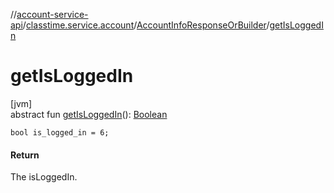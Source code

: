 //[account-service-api](../../../index.md)/[classtime.service.account](../index.md)/[AccountInfoResponseOrBuilder](index.md)/[getIsLoggedIn](get-is-logged-in.md)

# getIsLoggedIn

[jvm]\
abstract fun [getIsLoggedIn](get-is-logged-in.md)(): [Boolean](https://kotlinlang.org/api/latest/jvm/stdlib/kotlin/-boolean/index.html)

`bool is_logged_in = 6;`

#### Return

The isLoggedIn.
